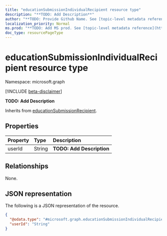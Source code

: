 ```yaml
---
title: "educationSubmissionIndividualRecipient resource type"
description: "**TODO: Add Description**"
author: "**TODO: Provide Github Name. See [topic-level metadata reference](https://msgo.azurewebsites.net/add/document/guidelines/metadata.html#topic-level-metadata)**"
localization_priority: Normal
ms.prod: "**TODO: Add MS prod. See [topic-level metadata reference](https://msgo.azurewebsites.net/add/document/guidelines/metadata.html#topic-level-metadata)**"
doc_type: resourcePageType
---
```


# educationSubmissionIndividualRecipient resource type

Namespace: microsoft.graph

[!INCLUDE [beta-disclaimer](../../includes/beta-disclaimer.md)]

**TODO: Add Description**


Inherits from [educationSubmissionRecipient](../resources/educationsubmissionrecipient.md).

## Properties
|Property|Type|Description|
|:---|:---|:---|
|userId|String|**TODO: Add Description**|

## Relationships
None.

## JSON representation
The following is a JSON representation of the resource.
<!-- {
  "blockType": "resource",
  "@odata.type": "microsoft.graph.educationSubmissionIndividualRecipient"
}
-->
``` json
{
  "@odata.type": "#microsoft.graph.educationSubmissionIndividualRecipient",
  "userId": "String"
}
```

